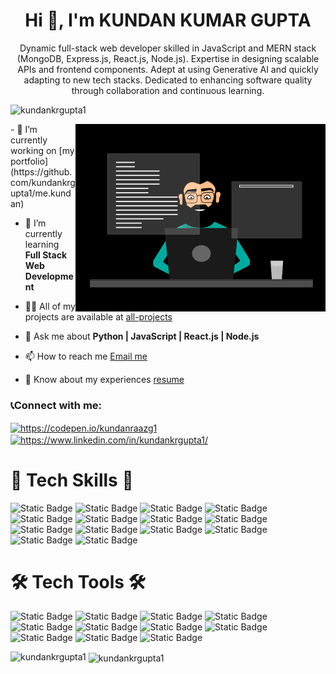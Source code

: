 <h1 align="center">Hi 👋, I'm KUNDAN KUMAR GUPTA</h1>
<p align="center">Dynamic full-stack web developer skilled in JavaScript and
MERN stack (MongoDB, Express.js, React.js, Node.js).
Expertise in designing scalable APIs and frontend components.
Adept at using Generative AI and quickly adapting to new tech
stacks. Dedicated to enhancing software quality through
collaboration and continuous learning.</p>
<p align="left"> <img src="https://komarev.com/ghpvc/?username=kundankrgupta1&label=Profile%20views&color=0e75b6&style=flat" alt="kundankrgupta1" /> </p>
<img src="https://raw.githubusercontent.com/kundankrgupta1/media/main/assets/thoughtworks-gif_dribbble.gif" alt="coding" width="400" align="right">
- 🔭 I’m currently working on [my portfolio](https://github.com/kundankrgupta1/me.kundan)

- 🌱 I’m currently learning **Full Stack Web Development**

- 👨‍💻 All of my projects are available at [all-projects](https://github.com/kundankrgupta1?tab=repositories)

- 💬 Ask me about **Python | JavaScript | React.js | Node.js**

- 📫 How to reach me [Email me](mailto:kundankrgupta@outlook.com)

- 📄 Know about my experiences [resume](https://resume-builder-test-new.masaischool.com/resume/public?resumeId=662a1e099ae9ae3f6894e766)

<h3 align="left">📞Connect with me:</h3>
<p align="left">
<a href="https://codepen.io/https://codepen.io/kundanraazg1" target="blank"><img align="center" src="https://raw.githubusercontent.com/rahuldkjain/github-profile-readme-generator/master/src/images/icons/Social/codepen.svg" alt="https://codepen.io/kundanraazg1" height="30" width="40" /></a>
<a href="https://linkedin.com/in/https://www.linkedin.com/in/kundankrgupta1/" target="blank"><img align="center" src="https://raw.githubusercontent.com/rahuldkjain/github-profile-readme-generator/master/src/images/icons/Social/linked-in-alt.svg" alt="https://www.linkedin.com/in/kundankrgupta1/" height="30" width="40" /></a>
</p>

<h1 align="left">🎯 Tech Skills 🎯</h1>
<p align="left">
  <img alt="Static Badge" src="https://img.shields.io/badge/REACT%20JS-61DAFB?style=for-the-badge&logo=react&logoColor=black" height="35">
  <img alt="Static Badge" src="https://img.shields.io/badge/JAVASCRIPTS-F7DF1E?style=for-the-badge&logo=javascript&logoColor=black" height="35">
  <img alt="Static Badge" src="https://img.shields.io/badge/HTML5-E34F26?style=for-the-badge&logo=html5&logoColor=white" height="35">
  <img alt="Static Badge" src="https://img.shields.io/badge/CSS3-1572B6?style=for-the-badge&logo=css3" height="35">
  <img alt="Static Badge" src="https://img.shields.io/badge/BABEL-F9DC3E?style=for-the-badge&logo=babel&logoColor=black" height="35">
  <img alt="Static Badge" src="https://img.shields.io/badge/PYTHON-3776AB?style=for-the-badge&logo=python&logoColor=white" height="35">
  <img alt="Static Badge" src="https://img.shields.io/badge/TAILWIND-06B6D4?style=for-the-badge&logo=tailwind%20css&logoColor=black" height="35">
  <img alt="Static Badge" src="https://img.shields.io/badge/CHAKRA%20UI-319795?style=for-the-badge&logo=chakra%20ui&logoColor=white" height="35">
  <img alt="Static Badge" src="https://img.shields.io/badge/REDUX-764ABC?style=for-the-badge&logo=redux" width="130" height="35">
  <img alt="Static Badge" src="https://img.shields.io/badge/VITE-646CFF?style=for-the-badge&logo=vite&logoColor=white" height="35">
  <img alt="Static Badge" src="https://img.shields.io/badge/MongoDB-47A248?style=for-the-badge&logo=mongodb&logoColor=white" height="35">
  <img alt="Static Badge" src="https://img.shields.io/badge/express-000000?style=for-the-badge&logo=express" height="35">
  <img alt="Static Badge" src="https://img.shields.io/badge/NODE.JS-339933?style=for-the-badge&logo=node.js&logoColor=white" height="35">
  <img alt="Static Badge" src="https://img.shields.io/badge/npm-CB3837?style=for-the-badge&logo=npm" height="35">
</p>

<h1 align="left">🛠️ Tech Tools 🛠️</h1>
<p align="left">
  <img alt="Static Badge" src="https://img.shields.io/badge/POSTMAN-FF6C37?style=for-the-badge&logo=postman&logoColor=white" height="35">
  <img alt="Static Badge" src="https://img.shields.io/badge/VS%20CODE-007ACC?style=for-the-badge&logo=visual%20studio%20code&logoColor=white" height="35">
  <img alt="Static Badge" src="https://img.shields.io/badge/replit-F26207?style=for-the-badge&logo=replit&logoColor=white" height="35">
  <img alt="Static Badge" src="https://img.shields.io/badge/codepen-000000?style=for-the-badge&logo=codepen&logoColor=white" height="35">
<img alt="Static Badge" src="https://img.shields.io/badge/git-F05032?style=for-the-badge&logo=git&logoColor=white" height="35">
<img alt="Static Badge" src="https://img.shields.io/badge/github-181717?style=for-the-badge&logo=github&logoColor=white" height="35">
<img alt="Static Badge" src="https://img.shields.io/badge/vercel-000000?style=for-the-badge&logo=vercel&logoColor=white" height="35">
<img alt="Static Badge" src="https://img.shields.io/badge/netlify-00C7B7?style=for-the-badge&logo=netlify&logoColor=black" height="35">
<img alt="Static Badge" src="https://img.shields.io/badge/slack-4A154B?style=for-the-badge&logo=slack&logoColor=white" height="35">
<img alt="Static Badge" src="https://img.shields.io/badge/codesandbox-151515?style=for-the-badge&logo=codesandbox&logoColor=white" height="35">
<img alt="Static Badge" src="https://img.shields.io/badge/wordpress-21759B?style=for-the-badge&logo=wordpress&logoColor=white" height="35">

</p>

<p><img align="left" src="https://github-readme-stats.vercel.app/api/top-langs?username=kundankrgupta1&show_icons=true&locale=en&layout=compact" alt="kundankrgupta1" /></p>

<p>&nbsp;<img align="center" src="https://github-readme-stats.vercel.app/api?username=kundankrgupta1&show_icons=true&locale=en" alt="kundankrgupta1" /></p>
